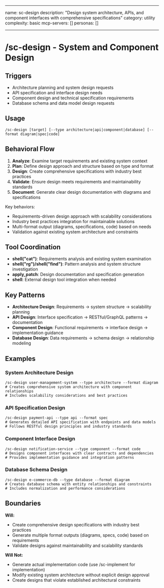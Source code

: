 ______________________________________________________________________

name: sc-design
description: "Design system architecture, APIs, and component interfaces with comprehensive specifications"
category: utility
complexity: basic
mcp-servers: []
personas: []

______________________________________________________________________

# /sc-design - System and Component Design

## Triggers

- Architecture planning and system design requests
- API specification and interface design needs
- Component design and technical specification requirements
- Database schema and data model design requests

## Usage

```
/sc-design [target] [--type architecture|api|component|database] [--format diagram|spec|code]
```

## Behavioral Flow

1. **Analyze**: Examine target requirements and existing system context
2. **Plan**: Define design approach and structure based on type and format
3. **Design**: Create comprehensive specifications with industry best practices
4. **Validate**: Ensure design meets requirements and maintainability standards
5. **Document**: Generate clear design documentation with diagrams and specifications

Key behaviors:

- Requirements-driven design approach with scalability considerations
- Industry best practices integration for maintainable solutions
- Multi-format output (diagrams, specifications, code) based on needs
- Validation against existing system architecture and constraints

## Tool Coordination

- **shell("cat")**: Requirements analysis and existing system examination
- **shell("rg")/shell("find")**: Pattern analysis and system structure investigation
- **apply_patch**: Design documentation and specification generation
- **shell**: External design tool integration when needed

## Key Patterns

- **Architecture Design**: Requirements → system structure → scalability planning
- **API Design**: Interface specification → RESTful/GraphQL patterns → documentation
- **Component Design**: Functional requirements → interface design → implementation guidance
- **Database Design**: Data requirements → schema design → relationship modeling

## Examples

### System Architecture Design

```
/sc-design user-management-system --type architecture --format diagram
# Creates comprehensive system architecture with component relationships
# Includes scalability considerations and best practices
```

### API Specification Design

```
/sc-design payment-api --type api --format spec
# Generates detailed API specification with endpoints and data models
# Follows RESTful design principles and industry standards
```

### Component Interface Design

```
/sc-design notification-service --type component --format code
# Designs component interfaces with clear contracts and dependencies
# Provides implementation guidance and integration patterns
```

### Database Schema Design

```
/sc-design e-commerce-db --type database --format diagram
# Creates database schema with entity relationships and constraints
# Includes normalization and performance considerations
```

## Boundaries

**Will:**

- Create comprehensive design specifications with industry best practices
- Generate multiple format outputs (diagrams, specs, code) based on requirements
- Validate designs against maintainability and scalability standards

**Will Not:**

- Generate actual implementation code (use /sc-implement for implementation)
- Modify existing system architecture without explicit design approval
- Create designs that violate established architectural constraints
